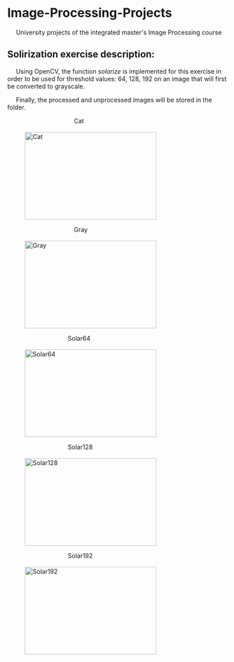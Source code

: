 # Image-Processing-Projects
&nbsp;&nbsp;&nbsp;&nbsp; University projects of the integrated master's Image Processing course

## Solirization exercise description:
&nbsp;&nbsp;&nbsp;&nbsp; Using OpenCV, the function *solarize* is implemented for this exercise in order to be used for threshold values: 64, 128, 192 on an image that will first be converted to grayscale. 

&nbsp;&nbsp;&nbsp;&nbsp; Finally, the processed and unprocessed images will be stored in the folder.


<figure>
  <figcaption>&emsp;&emsp;&emsp;&emsp;&emsp;&emsp;&emsp;&emsp;Cat</figcaption>
  <br><img src="https://github.com/josezapiz/Image-Processing-Projects/assets/101471178/94c7986f-583a-4b77-b6df-5c30588e1d34" alt="Cat" width="300" height="200"><br>
</figure>

<figure>
  <figcaption>&emsp;&emsp;&emsp;&emsp;&emsp;&emsp;&emsp;&emsp;Gray</figcaption>
  <br><img src="https://github.com/josezapiz/Image-Processing-Projects/assets/101471178/527c3447-33cc-47d6-8118-350d093c7c65" alt="Gray" width="300" height="200"><br>
</figure>

<figure>
  <figcaption>&emsp;&emsp;&emsp;&emsp;&emsp;&emsp;&emsp;Solar64</figcaption>
  <br><img src="https://github.com/josezapiz/Image-Processing-Projects/assets/101471178/d3fe194a-b020-4c25-9373-45b9566f369a" alt="Solar64" width="300" height="200"><br>
</figure>

<figure>
  <figcaption>&emsp;&emsp;&emsp;&emsp;&emsp;&emsp;&emsp;Solar128</figcaption>
  <br><img src="https://github.com/josezapiz/Image-Processing-Projects/assets/101471178/8058eb85-efec-49d1-9236-bc1ea64417b0" alt="Solar128" width="300" height="200"><br>
</figure>

<figure>
  <figcaption>&emsp;&emsp;&emsp;&emsp;&emsp;&emsp;&emsp;Solar192</figcaption>
  <br><img src="https://github.com/josezapiz/Image-Processing-Projects/assets/101471178/12861be8-b0fe-4981-b6d6-13d48848a107" alt="Solar192" width="300" height="200"><br>
</figure>







